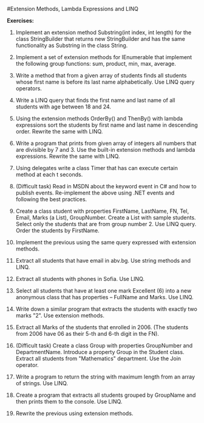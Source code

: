 #Extension Methods, Lambda Expressions and LINQ

**Exercises:**

01. Implement an extension method Substring(int index, int length) for the class StringBuilder that returns new StringBuilder 
and has the same functionality as Substring in the class String.

02. Implement a set of extension methods for IEnumerable<T> that implement the following group functions: sum, product, min, max, average.

03. Write a method that from a given array of students finds all students whose first name is before its last name alphabetically. 
Use LINQ query operators.

04. Write a LINQ query that finds the first name and last name of all students with age between 18 and 24.

05. Using the extension methods OrderBy() and ThenBy() with lambda expressions sort the students by first name 
and last name in descending order. Rewrite the same with LINQ.

06. Write a program that prints from given array of integers all numbers that are divisible by 7 and 3. 
Use the built-in extension methods and lambda expressions. Rewrite the same with LINQ.

07. Using delegates write a class Timer that has can execute certain method at each t seconds.

08. (Difficult task) Read in MSDN about the keyword event in C# and how to publish events. 
Re-implement the above using .NET events and following the best practices.

09. Create a class student with properties FirstName, LastName, FN, Tel, Email, Marks (a List<int>), GroupNumber. 
Create a List<Student> with sample students. Select only the students that are from group number 2. Use LINQ query. 
Order the students by FirstName.

10. Implement the previous using the same query expressed with extension methods.

11. Extract all students that have email in abv.bg. Use string methods and LINQ.

12. Extract all students with phones in Sofia. Use LINQ.

13. Select all students that have at least one mark Excellent (6) into a new anonymous class that has properties – FullName and Marks. 
Use LINQ.

14. Write down a similar program that extracts the students with exactly  two marks "2". Use extension methods.

15. Extract all Marks of the students that enrolled in 2006. (The students from 2006 have 06 as their 5-th and 6-th digit in the FN).

16. (Difficult task) Create a class Group with properties GroupNumber and DepartmentName. Introduce a property Group in the Student class. 
Extract all students from "Mathematics" department. Use the Join operator.

17. Write a program to return the string with maximum length from an array of strings. 
Use LINQ.

18. Create a program that extracts all students grouped by GroupName and then prints them to the console. 
Use LINQ.

19. Rewrite the previous using extension methods.
